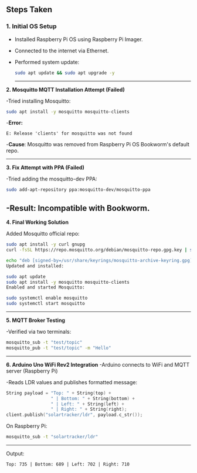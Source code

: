 ## Steps Taken

### 1. Initial OS Setup
- Installed Raspberry Pi OS using Raspberry Pi Imager.
- Connected to the internet via Ethernet.
- Performed system update:
  
  ```bash
  sudo apt update && sudo apt upgrade -y
  ````
  ---
  
 **2. Mosquitto MQTT Installation Attempt (Failed)**

 
-Tried installing Mosquitto:

````bash
sudo apt install -y mosquitto mosquitto-clients
````
-**Error:**

````vbnet
E: Release 'clients' for mosquitto was not found
````
-**Cause**: Mosquitto was removed from Raspberry Pi OS Bookworm's default repo.

---

**3. Fix Attempt with PPA (Failed)**

-Tried adding the mosquitto-dev PPA:

````bash
sudo add-apt-repository ppa:mosquitto-dev/mosquitto-ppa
````
-**Result**: Incompatible with Bookworm.
---

**4. Final Working Solution**

Added Mosquitto official repo:

````bash
sudo apt install -y curl gnupg
curl -fsSL https://repo.mosquitto.org/debian/mosquitto-repo.gpg.key | sudo tee /usr/share/keyrings/mosquitto-archive-keyring.gpg > /dev/null

echo "deb [signed-by=/usr/share/keyrings/mosquitto-archive-keyring.gpg] http://repo.mosquitto.org/debian bookworm main" | sudo tee /etc/apt/sources.list.d/mosquitto.list > /dev/null
Updated and installed:
````

````bash
sudo apt update
sudo apt install -y mosquitto mosquitto-clients
Enabled and started Mosquitto:
````

````bash
sudo systemctl enable mosquitto
sudo systemctl start mosquitto
````
---

**5. MQTT Broker Testing**

-Verified via two terminals:

````bash
mosquitto_sub -t "test/topic"
mosquitto_pub -t "test/topic" -m "Hello"
````
---

**6. Arduino Uno WiFi Rev2 Integration**
-Arduino connects to WiFi and MQTT server (Raspberry Pi)

-Reads LDR values and publishes formatted message:

````cpp
String payload = "Top: " + String(top) +
                 " | Bottom: " + String(bottom) +
                 " | Left: " + String(left) +
                 " | Right: " + String(right);
client.publish("solartracker/ldr", payload.c_str());
````

On Raspberry Pi:

````bash
mosquitto_sub -t "solartracker/ldr"
````
--- 

Output:

`Top: 735 | Bottom: 689 | Left: 702 | Right: 710`
